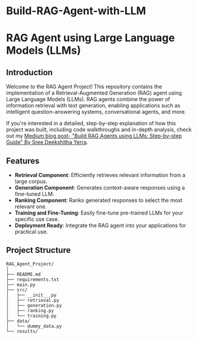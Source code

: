 # Build-RAG-Agent-with-LLM
# RAG Agent using Large Language Models (LLMs)

## Introduction

Welcome to the RAG Agent Project! This repository contains the implementation of a Retrieval-Augmented Generation (RAG) agent using Large Language Models (LLMs). RAG agents combine the power of information retrieval with text generation, enabling applications such as intelligent question-answering systems, conversational agents, and more.

If you're interested in a detailed, step-by-step explanation of how this project was built, including code walkthroughs and in-depth analysis, check out my [Medium blog post- "Build RAG Agents using LLMs: Step-by-step Guide" By Sree Deekshitha Yerra](https://blog.gopenai.com/building-rag-agents-using-llms-step-by-step-guide-dfe1bfe0bf54). 

## Features

- **Retrieval Component**: Efficiently retrieves relevant information from a large corpus.
- **Generation Component**: Generates context-aware responses using a fine-tuned LLM.
- **Ranking Component**: Ranks generated responses to select the most relevant one.
- **Training and Fine-Tuning**: Easily fine-tune pre-trained LLMs for your specific use case.
- **Deployment Ready**: Integrate the RAG agent into your applications for practical use.

## Project Structure

```plaintext
RAG_Agent_Project/
│
├── README.md
├── requirements.txt
├── main.py
├── src/
│   ├── __init__.py
│   ├── retrieval.py
│   ├── generation.py
│   ├── ranking.py
│   └── training.py
├── data/
│   └── dummy_data.py
└── results/
